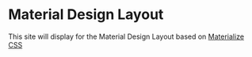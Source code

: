 # Material Design Layout
This site will display for the Material Design Layout based on [Materialize CSS](http://materializecss.com/)
